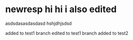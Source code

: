# newresp hi   hi i also edited
asdsdasasdasdasd hshjdhjsdsd

added to test1 branch edited to test1 branch
added to test2